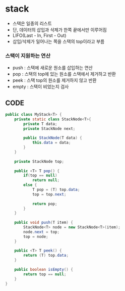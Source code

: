 # stack

* 스택은 일종의 리스트
* 단, 데이터의 삽입과 삭제가 한쪽 끝에서만 이루어짐
* LIFO\(Last - In, First - Out\)
* 삽입/삭제가 일어나는 쪽을 스택의 top이라고 부름

### 스택이 지원하는 연산

* push : 스택에 새로운 원소를 삽입하는 연산
* pop : 스택의 top에 있는 원소를 스택에서 제거하고 반환
* peek : 스택 top의 원소를 제거하지 않고 반환
* empty : 스택이 비었는지 검사

## CODE

```java
public class MyStack<T> {
	private static class StackNode<T>{
		private T data;
		private StackNode next;
		
		public StackNode(T data) {
			this.data = data;
		}
	}
	
	private StackNode top;
	
	public <T> T pop() {
		if(top == null)
			return null;
		else {
			T pop = (T) top.data;
			top = top.next;
			
			return pop;
		}
	}
	
	public void push(T item) {
		StackNode<T> node = new StackNode<T>(item);
		node.next = top;
		top = node;
	}
	
	public <T> T peek() {
		return (T) top.data;
	}
	
	public boolean isEmpty() {
		return top == null;
	}
}
```

